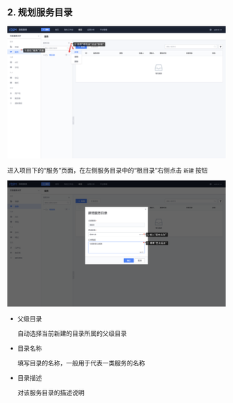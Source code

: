 ## 2. 规划服务目录

![image-20220424205152997](media/image-20220424205152997.png)

进入项目下的“服务”页面，在左侧服务目录中的“根目录”右侧点击 `新建` 按钮

![image-20220424205518924](media/image-20220424205518924.png)

- 父级目录

    自动选择当前新建的目录所属的父级目录

- 目录名称

    填写目录的名称，一般用于代表一类服务的名称

- 目录描述

    对该服务目录的描述说明